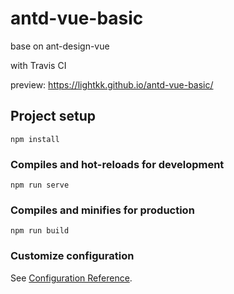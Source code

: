 # antd-vue-basic

base on ant-design-vue

with Travis CI

preview: https://lightkk.github.io/antd-vue-basic/

## Project setup
```
npm install
```

### Compiles and hot-reloads for development
```
npm run serve
```

### Compiles and minifies for production
```
npm run build
```

### Customize configuration
See [Configuration Reference](https://cli.vuejs.org/config/).
